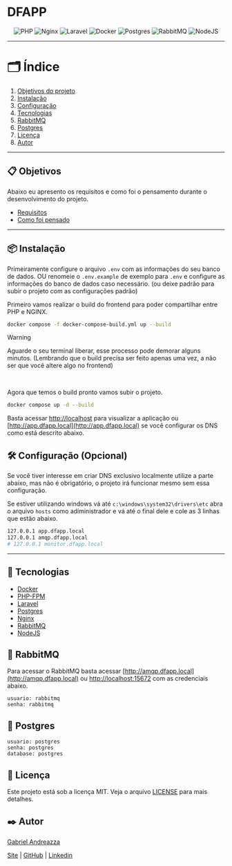 # DFAPP

<div align="center">

![PHP](https://img.shields.io/badge/PHP-777BB4?style=for-the-badge&logo=php&logoColor=white)
![Nginx](https://img.shields.io/badge/Nginx-269539?style=for-the-badge&logo=nginx&logoColor=white)
![Laravel](https://img.shields.io/badge/Laravel-FF2D20?style=for-the-badge&logo=laravel&logoColor=white)
![Docker](https://img.shields.io/badge/Docker-2496ED?style=for-the-badge&logo=docker&logoColor=white)
![Postgres](https://img.shields.io/badge/Postgres-336791?style=for-the-badge&logo=postgresql&logoColor=white)
![RabbitMQ](https://img.shields.io/badge/RabbitMQ-FF6600?style=for-the-badge&logo=rabbitmq&logoColor=white)
![NodeJS](https://img.shields.io/badge/NodeJS-339933?style=for-the-badge&logo=node.js&logoColor=white)


</div>

---

# 🗂️ Índice

1. [Objetivos do projeto](#-objetivos)
2. [Instalação](#-instalação)
3. [Configuração](#%EF%B8%8F-configuração-opcional)
4. [Tecnologias](#-tecnologias)
5. [RabbitMQ](#-rabbitmq)
6. [Postgres](#-postgres)
7. [Licença](#-licença)
8. [Autor](#%EF%B8%8F-autor)

---

## 📋 Objetivos

Abaixo eu apresento os requisitos e como foi o pensamento durante o desenvolvimento do projeto.

- [Requisitos](docs/requisitos.md)
- [Como foi pensado](docs/como-foi-pensado.md)

---

## 📦 Instalação

Primeiramente configure o arquivo `.env` com as informações do seu banco de dados. OU renomeie o `.env.example` de exemplo para `.env` e configure as informações do banco de dados caso necessário. (ou deixe padrão para subir o projeto com as configurações padrão)

Primeiro vamos realizar o build do frontend para poder compartilhar entre PHP e NGINX.

```bash 
docker compose -f docker-compose-build.yml up --build
```

> [!WARNING]  
> Aguarde o seu terminal liberar, esse processo pode demorar alguns minutos. (Lembrando que o build precisa ser feito apenas uma vez, a não ser que você altere algo no frontend)

<br/>

Agora que temos o build pronto vamos subir o projeto.

```bash
docker compose up -d --build
```

Basta acessar [http://localhost](http://localhost) para visualizar a aplicação ou [http://app.dfapp.local](http://app.dfapp.local) se você configurar os DNS como está descrito abaixo.



## 🛠️ Configuração (Opcional)

Se você tiver interesse em criar DNS exclusivo localmente utilize a parte abaixo, mas não é obrigatório, o projeto irá funcionar mesmo sem essa configuração.

Se estiver utilizando windows vá até `c:\windows\system32\drivers\etc` abra o arquivo `hosts` como adiministrador e vá até o final dele e cole as 3 linhas que estão abaixo.

```bash
127.0.0.1 app.dfapp.local
127.0.0.1 amqp.dfapp.local
# 127.0.0.1 monitor.dfapp.local
```

---

## 🚀 Tecnologias

- [Docker](https://www.docker.com/)
- [PHP-FPM](https://www.php.net/)
- [Laravel](https://laravel.com/)
- [Postgres](https://www.postgresql.org/)
- [Nginx](https://www.nginx.com/)
- [RabbitMQ](https://www.rabbitmq.com/)
- [NodeJS](https://nodejs.org/)


## 🐰 RabbitMQ

Para acessar o RabbitMQ basta acessar [http://amqp.dfapp.local](http://amqp.dfapp.local) ou [http://localhost:15672](http://localhost:15672) com as credenciais abaixo.

```text
usuario: rabbitmq
senha: rabbitmq
```

## 📅 Postgres

```text
usuario: postgres
senha: postgres
database: postgres
```


## 📝 Licença

Este projeto está sob a licença MIT. Veja o arquivo [LICENSE](LICENSE) para mais detalhes.

## ✒️ Autor

[Gabriel Andreazza](https://github.com/gabolera)

[Site](https://andreazza.dev) | [GitHub](https://github.com/gabolera) | [Linkedin](https://www.linkedin.com/in/gabriel-andreazza/)
